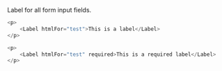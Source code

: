 Label for all form input fields.

```js
<p>
    <Label htmlFor="test">This is a label</Label>
</p>

<p>
    <Label htmlFor="test" required>This is a required label</Label>
</p>
````